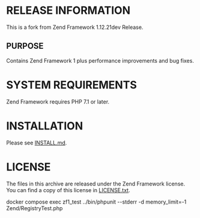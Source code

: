 RELEASE INFORMATION
===================

This is a fork from Zend Framework 1.12.21dev Release.

PURPOSE
---------------------------

Contains Zend Framework 1 plus performance improvements and bug fixes.

SYSTEM REQUIREMENTS
===================

Zend Framework requires PHP 7.1 or later. 

INSTALLATION
============

Please see [INSTALL.md](INSTALL.md).

LICENSE
=======

The files in this archive are released under the Zend Framework license.
You can find a copy of this license in [LICENSE.txt](LICENSE.txt).


docker compose exec zf1_test ../bin/phpunit --stderr -d memory_limit=-1 Zend/RegistryTest.php
